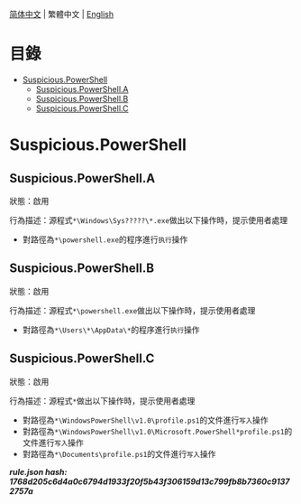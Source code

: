 


  
[简体中文](README.md) | 繁體中文 | [English](README_en_us.md)  
  

目錄
==

* [Suspicious.PowerShell](#suspiciouspowershell)
	* [Suspicious.PowerShell.A](#suspiciouspowershella)
	* [Suspicious.PowerShell.B](#suspiciouspowershellb)
	* [Suspicious.PowerShell.C](#suspiciouspowershellc)

# Suspicious.PowerShell

## Suspicious.PowerShell.A
  
狀態：啟用

行為描述：源程式`*\Windows\Sys?????\*.exe`做出以下操作時，提示使用者處理
- 對路徑為`*\powershell.exe`的程序進行`执行`操作

## Suspicious.PowerShell.B
  
狀態：啟用

行為描述：源程式`*\powershell.exe`做出以下操作時，提示使用者處理
- 對路徑為`*\Users\*\AppData\*`的程序進行`执行`操作

## Suspicious.PowerShell.C
  
狀態：啟用

行為描述：源程式`*`做出以下操作時，提示使用者處理
- 對路徑為`*\WindowsPowerShell\v1.0\profile.ps1`的文件進行`写入`操作
- 對路徑為`*\WindowsPowerShell\v1.0\Microsoft.PowerShell*profile.ps1`的文件進行`写入`操作
- 對路徑為`*\Documents\profile.ps1`的文件進行`写入`操作
  
***rule.json hash: 1768d205c6d4a0c6794d1933f20f5b43f306159d13c799fb8b7360c91372757a***